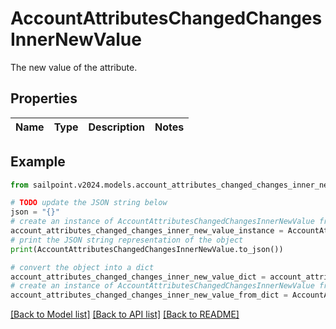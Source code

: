 # AccountAttributesChangedChangesInnerNewValue

The new value of the attribute.

## Properties

Name | Type | Description | Notes
------------ | ------------- | ------------- | -------------

## Example

```python
from sailpoint.v2024.models.account_attributes_changed_changes_inner_new_value import AccountAttributesChangedChangesInnerNewValue

# TODO update the JSON string below
json = "{}"
# create an instance of AccountAttributesChangedChangesInnerNewValue from a JSON string
account_attributes_changed_changes_inner_new_value_instance = AccountAttributesChangedChangesInnerNewValue.from_json(json)
# print the JSON string representation of the object
print(AccountAttributesChangedChangesInnerNewValue.to_json())

# convert the object into a dict
account_attributes_changed_changes_inner_new_value_dict = account_attributes_changed_changes_inner_new_value_instance.to_dict()
# create an instance of AccountAttributesChangedChangesInnerNewValue from a dict
account_attributes_changed_changes_inner_new_value_from_dict = AccountAttributesChangedChangesInnerNewValue.from_dict(account_attributes_changed_changes_inner_new_value_dict)
```
[[Back to Model list]](../README.md#documentation-for-models) [[Back to API list]](../README.md#documentation-for-api-endpoints) [[Back to README]](../README.md)


